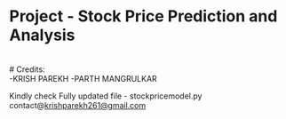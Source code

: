 # Project - Stock Price Prediction and Analysis
<br>
# Credits:
<br>
-KRISH PAREKH
-PARTH MANGRULKAR
<br>

Kindly check Fully updated file - stockpricemodel.py
contact@krishparekh261@gmail.com

